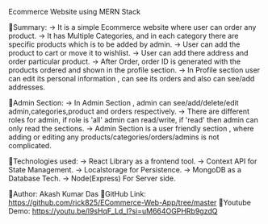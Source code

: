 Ecommerce Website using MERN Stack

📍Summary:
-> It is a simple Ecommerce website where user can order any product.
-> It has Multiple Categories, and in each category there are specific products which is to be added by admin.
-> User can add the product to cart or move it to wishlist.
-> User can add there address and order particular product.
-> After Order, order ID is generated with the products ordered and shown in the profile section.
-> In Profile section user can edit its personal information , can see its orders and also can see/add addresses.

📌Admin Section:
-> In Admin Section , admin can see/add/delete/edit admin,categories,product and orders respectively.
-> There are different roles for admin, if role is 'all' admin can read/write, if 'read' then admin can only read the sections.
-> Admin Section is a  user friendly section , where adding or editing any products/categories/orders/admins is not complicated.

🔌Technologies used:
-> React Library as a frontend tool.
-> Context API for State Management.
-> Localstorage for Persistence.
-> MongoDB as a Database Tech.
-> Node(Express) For Server side.

🔅Author: Akash Kumar Das
🔅GitHub Link: https://github.com/rick825/ECommerce-Web-App/tree/master
🔅Youtube Demo: https://youtu.be/l9sHqF_Ld_I?si=uM664OGPHRb9gzdQ

